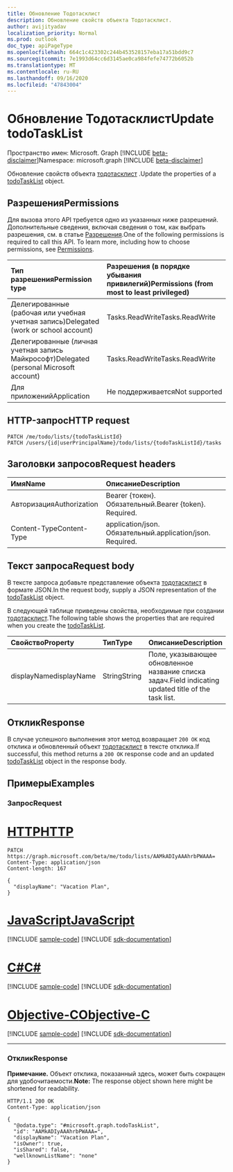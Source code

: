 ```yaml
---
title: Обновление Тодотасклист
description: Обновление свойств объекта Тодотасклист.
author: avijityadav
localization_priority: Normal
ms.prod: outlook
doc_type: apiPageType
ms.openlocfilehash: 664c1c423302c244b453528157eba17a51bdd9c7
ms.sourcegitcommit: 7e1993d64cc6d3145ae0ca984fefe74772b6052b
ms.translationtype: MT
ms.contentlocale: ru-RU
ms.lasthandoff: 09/16/2020
ms.locfileid: "47843004"
---
```

# <a name="update-todotasklist"></a><span data-ttu-id="7a12e-103">Обновление Тодотасклист</span><span class="sxs-lookup"><span data-stu-id="7a12e-103">Update todoTaskList</span></span>
<span data-ttu-id="7a12e-104">Пространство имен: Microsoft. Graph [!INCLUDE [beta-disclaimer](../../includes/beta-disclaimer.md)]</span><span class="sxs-lookup"><span data-stu-id="7a12e-104">Namespace: microsoft.graph [!INCLUDE [beta-disclaimer](../../includes/beta-disclaimer.md)]</span></span>

<span data-ttu-id="7a12e-105">Обновление свойств объекта [тодотасклист](../resources/todotasklist.md) .</span><span class="sxs-lookup"><span data-stu-id="7a12e-105">Update the properties of a [todoTaskList](../resources/todotasklist.md) object.</span></span>

## <a name="permissions"></a><span data-ttu-id="7a12e-106">Разрешения</span><span class="sxs-lookup"><span data-stu-id="7a12e-106">Permissions</span></span>
<span data-ttu-id="7a12e-p101">Для вызова этого API требуется одно из указанных ниже разрешений. Дополнительные сведения, включая сведения о том, как выбрать разрешения, см. в статье [Разрешения](/graph/permissions-reference).</span><span class="sxs-lookup"><span data-stu-id="7a12e-p101">One of the following permissions is required to call this API. To learn more, including how to choose permissions, see [Permissions](/graph/permissions-reference).</span></span>

|<span data-ttu-id="7a12e-109">Тип разрешения</span><span class="sxs-lookup"><span data-stu-id="7a12e-109">Permission type</span></span>|<span data-ttu-id="7a12e-110">Разрешения (в порядке убывания привилегий)</span><span class="sxs-lookup"><span data-stu-id="7a12e-110">Permissions (from most to least privileged)</span></span>|
|:---|:---|
|<span data-ttu-id="7a12e-111">Делегированные (рабочая или учебная учетная запись)</span><span class="sxs-lookup"><span data-stu-id="7a12e-111">Delegated (work or school account)</span></span>|<span data-ttu-id="7a12e-112">Tasks.ReadWrite</span><span class="sxs-lookup"><span data-stu-id="7a12e-112">Tasks.ReadWrite</span></span>|
|<span data-ttu-id="7a12e-113">Делегированные (личная учетная запись Майкрософт)</span><span class="sxs-lookup"><span data-stu-id="7a12e-113">Delegated (personal Microsoft account)</span></span>|<span data-ttu-id="7a12e-114">Tasks.ReadWrite</span><span class="sxs-lookup"><span data-stu-id="7a12e-114">Tasks.ReadWrite</span></span>|
|<span data-ttu-id="7a12e-115">Для приложений</span><span class="sxs-lookup"><span data-stu-id="7a12e-115">Application</span></span>|<span data-ttu-id="7a12e-116">Не поддерживается</span><span class="sxs-lookup"><span data-stu-id="7a12e-116">Not supported</span></span>|

## <a name="http-request"></a><span data-ttu-id="7a12e-117">HTTP-запрос</span><span class="sxs-lookup"><span data-stu-id="7a12e-117">HTTP request</span></span>

<!-- {
  "blockType": "ignored"
}
-->
``` http
PATCH /me/todo/lists/{todoTaskListId}
PATCH /users/{id|userPrincipalName}/todo/lists/{todoTaskListId}/tasks
```

## <a name="request-headers"></a><span data-ttu-id="7a12e-118">Заголовки запросов</span><span class="sxs-lookup"><span data-stu-id="7a12e-118">Request headers</span></span>
|<span data-ttu-id="7a12e-119">Имя</span><span class="sxs-lookup"><span data-stu-id="7a12e-119">Name</span></span>|<span data-ttu-id="7a12e-120">Описание</span><span class="sxs-lookup"><span data-stu-id="7a12e-120">Description</span></span>|
|:---|:---|
|<span data-ttu-id="7a12e-121">Авторизация</span><span class="sxs-lookup"><span data-stu-id="7a12e-121">Authorization</span></span>|<span data-ttu-id="7a12e-p102">Bearer {токен}. Обязательный.</span><span class="sxs-lookup"><span data-stu-id="7a12e-p102">Bearer {token}. Required.</span></span>|
|<span data-ttu-id="7a12e-124">Content-Type</span><span class="sxs-lookup"><span data-stu-id="7a12e-124">Content-Type</span></span>|<span data-ttu-id="7a12e-p103">application/json. Обязательный.</span><span class="sxs-lookup"><span data-stu-id="7a12e-p103">application/json. Required.</span></span>|

## <a name="request-body"></a><span data-ttu-id="7a12e-127">Текст запроса</span><span class="sxs-lookup"><span data-stu-id="7a12e-127">Request body</span></span>
<span data-ttu-id="7a12e-128">В тексте запроса добавьте представление объекта [тодотасклист](../resources/todotasklist.md) в формате JSON.</span><span class="sxs-lookup"><span data-stu-id="7a12e-128">In the request body, supply a JSON representation of the [todoTaskList](../resources/todotasklist.md) object.</span></span>

<span data-ttu-id="7a12e-129">В следующей таблице приведены свойства, необходимые при создании [тодотасклист](../resources/todotasklist.md).</span><span class="sxs-lookup"><span data-stu-id="7a12e-129">The following table shows the properties that are required when you create the [todoTaskList](../resources/todotasklist.md).</span></span>

|<span data-ttu-id="7a12e-130">Свойство</span><span class="sxs-lookup"><span data-stu-id="7a12e-130">Property</span></span>|<span data-ttu-id="7a12e-131">Тип</span><span class="sxs-lookup"><span data-stu-id="7a12e-131">Type</span></span>|<span data-ttu-id="7a12e-132">Описание</span><span class="sxs-lookup"><span data-stu-id="7a12e-132">Description</span></span>|
|:---|:---|:---|
|<span data-ttu-id="7a12e-133">displayName</span><span class="sxs-lookup"><span data-stu-id="7a12e-133">displayName</span></span>|<span data-ttu-id="7a12e-134">String</span><span class="sxs-lookup"><span data-stu-id="7a12e-134">String</span></span>|<span data-ttu-id="7a12e-135">Поле, указывающее обновленное название списка задач.</span><span class="sxs-lookup"><span data-stu-id="7a12e-135">Field indicating updated title of the task list.</span></span>|



## <a name="response"></a><span data-ttu-id="7a12e-136">Отклик</span><span class="sxs-lookup"><span data-stu-id="7a12e-136">Response</span></span>

<span data-ttu-id="7a12e-137">В случае успешного выполнения этот метод возвращает `200 OK` код отклика и обновленный объект [тодотасклист](../resources/todotasklist.md) в тексте отклика.</span><span class="sxs-lookup"><span data-stu-id="7a12e-137">If successful, this method returns a `200 OK` response code and an updated [todoTaskList](../resources/todotasklist.md) object in the response body.</span></span>

## <a name="examples"></a><span data-ttu-id="7a12e-138">Примеры</span><span class="sxs-lookup"><span data-stu-id="7a12e-138">Examples</span></span>

### <a name="request"></a><span data-ttu-id="7a12e-139">Запрос</span><span class="sxs-lookup"><span data-stu-id="7a12e-139">Request</span></span>

# <a name="http"></a>[<span data-ttu-id="7a12e-140">HTTP</span><span class="sxs-lookup"><span data-stu-id="7a12e-140">HTTP</span></span>](#tab/http)
<!-- {
  "blockType": "request",
  "sampleKeys": ["AAMkADIyAAAhrbPWAAA="],
  "name": "update_todotasklist"
}
-->
``` http
PATCH https://graph.microsoft.com/beta/me/todo/lists/AAMkADIyAAAhrbPWAAA=
Content-Type: application/json
Content-length: 167

{
  "displayName": "Vacation Plan",
}
```
# <a name="javascript"></a>[<span data-ttu-id="7a12e-141">JavaScript</span><span class="sxs-lookup"><span data-stu-id="7a12e-141">JavaScript</span></span>](#tab/javascript)
[!INCLUDE [sample-code](../includes/snippets/javascript/update-todotasklist-javascript-snippets.md)]
[!INCLUDE [sdk-documentation](../includes/snippets/snippets-sdk-documentation-link.md)]

# <a name="c"></a>[<span data-ttu-id="7a12e-142">C#</span><span class="sxs-lookup"><span data-stu-id="7a12e-142">C#</span></span>](#tab/csharp)
[!INCLUDE [sample-code](../includes/snippets/csharp/update-todotasklist-csharp-snippets.md)]
[!INCLUDE [sdk-documentation](../includes/snippets/snippets-sdk-documentation-link.md)]

# <a name="objective-c"></a>[<span data-ttu-id="7a12e-143">Objective-C</span><span class="sxs-lookup"><span data-stu-id="7a12e-143">Objective-C</span></span>](#tab/objc)
[!INCLUDE [sample-code](../includes/snippets/objc/update-todotasklist-objc-snippets.md)]
[!INCLUDE [sdk-documentation](../includes/snippets/snippets-sdk-documentation-link.md)]

---



### <a name="response"></a><span data-ttu-id="7a12e-144">Отклик</span><span class="sxs-lookup"><span data-stu-id="7a12e-144">Response</span></span>
<span data-ttu-id="7a12e-145">**Примечание.** Объект отклика, показанный здесь, может быть сокращен для удобочитаемости.</span><span class="sxs-lookup"><span data-stu-id="7a12e-145">**Note:** The response object shown here might be shortened for readability.</span></span>
<!-- {
  "blockType": "response",
  "truncated": true,
  "@odata.type": "microsoft.graph.todoTaskList"
}
-->
``` http
HTTP/1.1 200 OK
Content-Type: application/json

{
  "@odata.type": "#microsoft.graph.todoTaskList",
  "id": "AAMkADIyAAAhrbPWAAA=",
  "displayName": "Vacation Plan",
  "isOwner": true,
  "isShared": false,
  "wellknownListName": "none"
}
```

